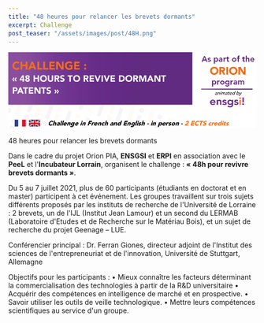 ```yaml
---
title: "48 heures pour relancer les brevets dormants"
excerpt: Challenge
post_teaser: "/assets/images/post/48H.png"
---
```



![Image post](/assets/images/post/48H.png)  

48 heures pour relancer les brevets dormants

Dans le cadre du projet Orion PIA, **ENSGSI** et **ERPI** en association avec le **PeeL** et l'**Incubateur Lorrain**, organisent le challenge : **« 48h pour revivre brevets dormants »**.

Du 5 au 7 juillet 2021, plus de 60 participants (étudiants en doctorat et en master) participent à cet événement. Les groupes travaillent sur trois sujets différents proposés par les instituts de recherche de l'Université de Lorraine : 2 brevets, un de l'IJL (Institut Jean Lamour) et un second du LERMAB (Laboratoire d'Etudes et de Recherche sur le Matériau Bois), et un sujet de recherche du projet Geenage – LUE.

Conférencier principal :
Dr. Ferran Giones, directeur adjoint de l'Institut des sciences de l'entrepreneuriat et de l'innovation, Université de Stuttgart, Allemagne

Objectifs pour les participants :
• Mieux connaître les facteurs déterminant la commercialisation des technologies à partir de la R&D universitaire
• Acquérir des compétences en intelligence de marché et en prospective.
• Savoir utiliser les outils de veille technologique.
• Mettre leurs compétences scientifiques au service d'un groupe.